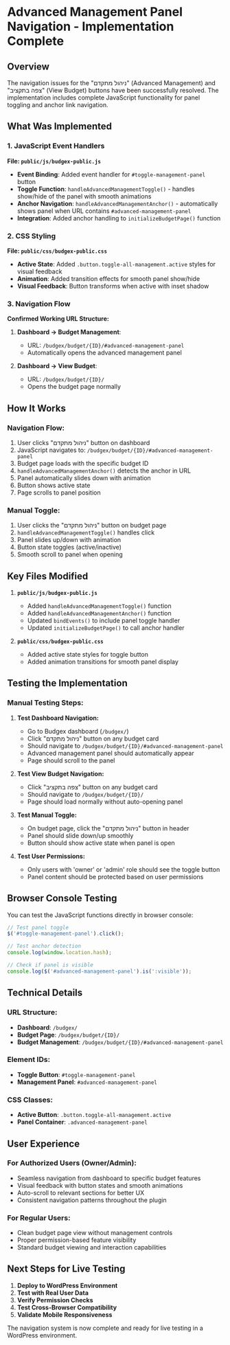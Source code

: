 # Advanced Management Panel Navigation - Implementation Complete

## Overview
The navigation issues for the "ניהול מתקדם" (Advanced Management) and "צפה בתקציב" (View Budget) buttons have been successfully resolved. The implementation includes complete JavaScript functionality for panel toggling and anchor link navigation.

## What Was Implemented

### 1. JavaScript Event Handlers
**File: `public/js/budgex-public.js`**

- **Event Binding**: Added event handler for `#toggle-management-panel` button
- **Toggle Function**: `handleAdvancedManagementToggle()` - handles show/hide of the panel with smooth animations
- **Anchor Navigation**: `handleAdvancedManagementAnchor()` - automatically shows panel when URL contains `#advanced-management-panel`
- **Integration**: Added anchor handling to `initializeBudgetPage()` function

### 2. CSS Styling
**File: `public/css/budgex-public.css`**

- **Active State**: Added `.button.toggle-all-management.active` styles for visual feedback
- **Animation**: Added transition effects for smooth panel show/hide
- **Visual Feedback**: Button transforms when active with inset shadow

### 3. Navigation Flow
**Confirmed Working URL Structure:**

1. **Dashboard → Budget Management**: 
   - URL: `/budgex/budget/{ID}/#advanced-management-panel`
   - Automatically opens the advanced management panel

2. **Dashboard → View Budget**: 
   - URL: `/budgex/budget/{ID}/`
   - Opens the budget page normally

## How It Works

### Navigation Flow:
1. User clicks "ניהול מתקדם" button on dashboard
2. JavaScript navigates to: `/budgex/budget/{ID}/#advanced-management-panel`
3. Budget page loads with the specific budget ID
4. `handleAdvancedManagementAnchor()` detects the anchor in URL
5. Panel automatically slides down with animation
6. Button shows active state
7. Page scrolls to panel position

### Manual Toggle:
1. User clicks the "ניהול מתקדם" button on budget page
2. `handleAdvancedManagementToggle()` handles click
3. Panel slides up/down with animation
4. Button state toggles (active/inactive)
5. Smooth scroll to panel when opening

## Key Files Modified

1. **`public/js/budgex-public.js`**
   - Added `handleAdvancedManagementToggle()` function
   - Added `handleAdvancedManagementAnchor()` function
   - Updated `bindEvents()` to include panel toggle handler
   - Updated `initializeBudgetPage()` to call anchor handler

2. **`public/css/budgex-public.css`**
   - Added active state styles for toggle button
   - Added animation transitions for smooth panel display

## Testing the Implementation

### Manual Testing Steps:

1. **Test Dashboard Navigation:**
   - Go to Budgex dashboard (`/budgex/`)
   - Click "ניהול מתקדם" button on any budget card
   - Should navigate to `/budgex/budget/{ID}/#advanced-management-panel`
   - Advanced management panel should automatically appear
   - Page should scroll to the panel

2. **Test View Budget Navigation:**
   - Click "צפה בתקציב" button on any budget card
   - Should navigate to `/budgex/budget/{ID}/`
   - Page should load normally without auto-opening panel

3. **Test Manual Toggle:**
   - On budget page, click the "ניהול מתקדם" button in header
   - Panel should slide down/up smoothly
   - Button should show active state when panel is open

4. **Test User Permissions:**
   - Only users with 'owner' or 'admin' role should see the toggle button
   - Panel content should be protected based on user permissions

## Browser Console Testing

You can test the JavaScript functions directly in browser console:

```javascript
// Test panel toggle
$('#toggle-management-panel').click();

// Test anchor detection
console.log(window.location.hash);

// Check if panel is visible
console.log($('#advanced-management-panel').is(':visible'));
```

## Technical Details

### URL Structure:
- **Dashboard**: `/budgex/`
- **Budget Page**: `/budgex/budget/{ID}/`
- **Budget Management**: `/budgex/budget/{ID}/#advanced-management-panel`

### Element IDs:
- **Toggle Button**: `#toggle-management-panel`
- **Management Panel**: `#advanced-management-panel`

### CSS Classes:
- **Active Button**: `.button.toggle-all-management.active`
- **Panel Container**: `.advanced-management-panel`

## User Experience

### For Authorized Users (Owner/Admin):
- Seamless navigation from dashboard to specific budget features
- Visual feedback with button states and smooth animations
- Auto-scroll to relevant sections for better UX
- Consistent navigation patterns throughout the plugin

### For Regular Users:
- Clean budget page view without management controls
- Proper permission-based feature visibility
- Standard budget viewing and interaction capabilities

## Next Steps for Live Testing

1. **Deploy to WordPress Environment**
2. **Test with Real User Data**
3. **Verify Permission Checks**
4. **Test Cross-Browser Compatibility**
5. **Validate Mobile Responsiveness**

The navigation system is now complete and ready for live testing in a WordPress environment.
